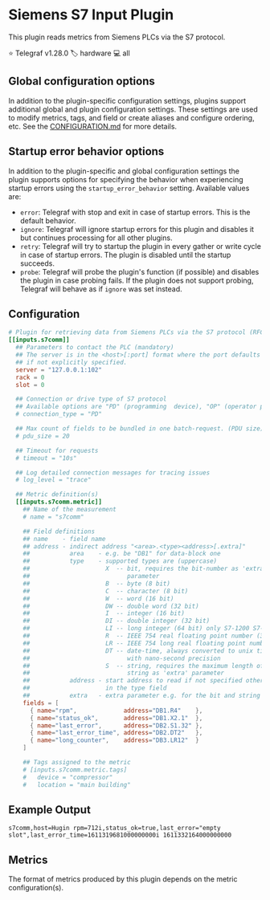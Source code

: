 # Siemens S7 Input Plugin

This plugin reads metrics from Siemens PLCs via the S7 protocol.

⭐ Telegraf v1.28.0
🏷️ hardware
💻 all

## Global configuration options <!-- @/docs/includes/plugin_config.md -->

In addition to the plugin-specific configuration settings, plugins support
additional global and plugin configuration settings. These settings are used to
modify metrics, tags, and field or create aliases and configure ordering, etc.
See the [CONFIGURATION.md][CONFIGURATION.md] for more details.

[CONFIGURATION.md]: ../../../docs/CONFIGURATION.md#plugins

## Startup error behavior options <!-- @/docs/includes/startup_error_behavior.md -->

In addition to the plugin-specific and global configuration settings the plugin
supports options for specifying the behavior when experiencing startup errors
using the `startup_error_behavior` setting. Available values are:

- `error`:  Telegraf with stop and exit in case of startup errors. This is the
            default behavior.
- `ignore`: Telegraf will ignore startup errors for this plugin and disables it
            but continues processing for all other plugins.
- `retry`:  Telegraf will try to startup the plugin in every gather or write
            cycle in case of startup errors. The plugin is disabled until
            the startup succeeds.
- `probe`:  Telegraf will probe the plugin's function (if possible) and disables the plugin
            in case probing fails. If the plugin does not support probing, Telegraf will
            behave as if `ignore` was set instead.

## Configuration

```toml @sample.conf
# Plugin for retrieving data from Siemens PLCs via the S7 protocol (RFC1006)
[[inputs.s7comm]]
  ## Parameters to contact the PLC (mandatory)
  ## The server is in the <host>[:port] format where the port defaults to 102
  ## if not explicitly specified.
  server = "127.0.0.1:102"
  rack = 0
  slot = 0

  ## Connection or drive type of S7 protocol
  ## Available options are "PD" (programming  device), "OP" (operator panel) or "basic" (S7 basic communication).
  # connection_type = "PD"

  ## Max count of fields to be bundled in one batch-request. (PDU size)
  # pdu_size = 20

  ## Timeout for requests
  # timeout = "10s"

  ## Log detailed connection messages for tracing issues
  # log_level = "trace"

  ## Metric definition(s)
  [[inputs.s7comm.metric]]
    ## Name of the measurement
    # name = "s7comm"

    ## Field definitions
    ## name    - field name
    ## address - indirect address "<area>.<type><address>[.extra]"
    ##           area    - e.g. be "DB1" for data-block one
    ##           type    - supported types are (uppercase)
    ##                     X  -- bit, requires the bit-number as 'extra'
    ##                           parameter
    ##                     B  -- byte (8 bit)
    ##                     C  -- character (8 bit)
    ##                     W  -- word (16 bit)
    ##                     DW -- double word (32 bit)
    ##                     I  -- integer (16 bit)
    ##                     DI -- double integer (32 bit)
    ##                     LI -- long integer (64 bit) only S7-1200 S7-1500 suported
    ##                     R  -- IEEE 754 real floating point number (32 bit)
    ##                     LR -- IEEE 754 long real floating point number (64 bit) only S7-1200 S7-1500 suported
    ##                     DT -- date-time, always converted to unix timestamp
    ##                           with nano-second precision
    ##                     S  -- string, requires the maximum length of the
    ##                           string as 'extra' parameter
    ##           address - start address to read if not specified otherwise
    ##                     in the type field
    ##           extra   - extra parameter e.g. for the bit and string type
    fields = [
      { name="rpm",             address="DB1.R4"    },
      { name="status_ok",       address="DB1.X2.1"  },
      { name="last_error",      address="DB2.S1.32" },
      { name="last_error_time", address="DB2.DT2"   },
      { name="long_counter",    address="DB3.LR12"  }
    ]

    ## Tags assigned to the metric
    # [inputs.s7comm.metric.tags]
    #   device = "compressor"
    #   location = "main building"
```

## Example Output

```text
s7comm,host=Hugin rpm=712i,status_ok=true,last_error="empty slot",last_error_time=1611319681000000000i 1611332164000000000
```

## Metrics

The format of metrics produced by this plugin depends on the metric
configuration(s).
